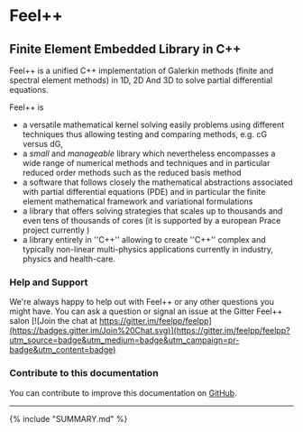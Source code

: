 Feel++
======

Finite Element Embedded Library in C++
--------------------------------------



Feel++ is a unified C++ implementation of Galerkin methods (finite and
spectral element methods) in 1D, 2D And 3D to solve partial
differential equations.

Feel++ is
 - a versatile mathematical kernel solving easily problems using
   different techniques thus allowing testing and comparing methods,
   e.g. cG versus dG,
 - a *small* and *manageable* library which nevertheless encompasses a
   wide range of numerical methods and techniques and in particular
   reduced order methods such as the reduced basis method
 - a software that follows closely the mathematical abstractions
   associated with partial differential equations (PDE) and in
   particular the finite element mathematical framework and
   variational formulations
 - a library that offers solving strategies that scales up to
   thousands and even tens of thousands of cores (it is supported by a
   european Prace project currently )
 - a library entirely in ''C++'' allowing to create ''C++'' complex
   and typically non-linear multi-physics applications currently in
   industry, physics and health-care.

### Help and Support

We're always happy to help out with Feel++ or any other questions you
might have. You can ask a question or signal an issue at the Gitter
Feel++ salon
[![Join the chat at https://gitter.im/feelpp/feelpp](https://badges.gitter.im/Join%20Chat.svg)](https://gitter.im/feelpp/feelpp?utm_source=badge&utm_medium=badge&utm_campaign=pr-badge&utm_content=badge)


### Contribute to this documentation

You can contribute to improve this documentation on
[GitHub](https://github.com/feelpp/feelpp-book).

---

{% include "SUMMARY.md" %}
